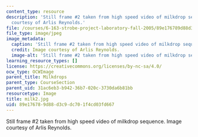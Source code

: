 ```yaml
---
content_type: resource
description: 'Still frame #2 taken from high speed video of milkdrop sequence. Image
  courtesy of Arlis Reynolds.'
file: /courses/6-163-strobe-project-laboratory-fall-2005/89e176789d88d3c9dc701f4cd03fd667_milk2.jpg
file_type: image/jpeg
image_metadata:
  caption: 'Still frame #2 taken from high speed video of milkdrop sequence.'
  credit: Image courtesy of Arlis Reynolds.
  image-alt: 'Still frame #2 taken from high speed video of milkdrop sequence.'
learning_resource_types: []
license: https://creativecommons.org/licenses/by-nc-sa/4.0/
ocw_type: OCWImage
parent_title: Milkdrops
parent_type: CourseSection
parent_uid: 31ac6eb3-b942-36b7-020c-3730da6b81bb
resourcetype: Image
title: milk2.jpg
uid: 89e17678-9d88-d3c9-dc70-1f4cd03fd667
---
```

Still frame #2 taken from high speed video of milkdrop sequence. Image courtesy of Arlis Reynolds.